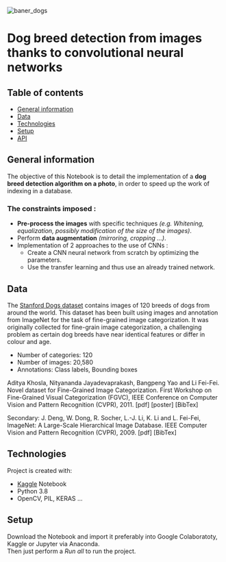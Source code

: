 ![baner_dogs](http://www.mf-data-science.fr/images/projects/dogs.jpg)
# Dog breed detection from images thanks to convolutional neural networks

## Table of contents
* [General information](#general-info)
* [Data](#data)
* [Technologies](#technologies)
* [Setup](#setup)
* [API](#API)

## <span id="general-info">General information</span>
The objective of this Notebook is to detail the implementation of a **dog breed detection algorithm on a photo**, in order to speed up the work of indexing in a database.

### The constraints imposed :
- **Pre-process the images** with specific techniques *(e.g. Whitening, equalization, possibly modification of the size of the images)*.
- Perform **data augmentation** *(mirroring, cropping ...)*.
- Implementation of 2 approaches to the use of CNNs :
    - Create a CNN neural network from scratch by optimizing the parameters.     
    - Use the transfer learning and thus use an already trained network.

## <span id="data">Data</span>
The [Stanford Dogs dataset](http://vision.stanford.edu/aditya86/ImageNetDogs/) contains images of 120 breeds of dogs from around the world. This dataset has been built using images and annotation from ImageNet for the task of fine-grained image categorization. It was originally collected for fine-grain image categorization, a challenging problem as certain dog breeds have near identical features or differ in colour and age.
- Number of categories: 120
- Number of images: 20,580
- Annotations: Class labels, Bounding boxes

Aditya Khosla, Nityananda Jayadevaprakash, Bangpeng Yao and Li Fei-Fei. Novel dataset for Fine-Grained Image Categorization. First Workshop on Fine-Grained Visual Categorization (FGVC), IEEE Conference on Computer Vision and Pattern Recognition (CVPR), 2011. [pdf] [poster] [BibTex]

Secondary:
J. Deng, W. Dong, R. Socher, L.-J. Li, K. Li and L. Fei-Fei, ImageNet: A Large-Scale Hierarchical Image Database. IEEE Computer Vision and Pattern Recognition (CVPR), 2009. [pdf] [BibTex]
	
## <span id="technologies">Technologies</span>
Project is created with:
* [Kaggle](https://www.kaggle.com/michaelfumery) Notebook
* Python 3.8
* OpenCV, PIL, KERAS ...

	
## <span id="setup">Setup</span>
Download the Notebook and import it preferably into Google Colaboratoty, Kaggle or Jupyter via Anaconda.      
Then just perform a *Run all* to run the project.